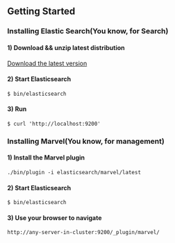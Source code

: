 ## Getting Started
### Installing Elastic Search(You know, for Search)

#### 1) Download && unzip latest distribution
[Download the latest version](http://www.elasticsearch.org/download/)

#### 2) Start Elasticsearch

```
$ bin/elasticsearch
```

#### 3) Run
```
$ curl 'http://localhost:9200'
```

### Installing Marvel(You know, for management)

#### 1) Install the Marvel plugin
```
./bin/plugin -i elasticsearch/marvel/latest
```

#### 2) Start Elasticsearch
```
$ bin/elasticsearch
```

#### 3) Use your browser to navigate
```
http://any-server-in-cluster:9200/_plugin/marvel/
```
